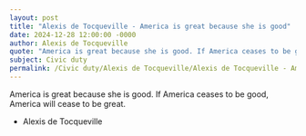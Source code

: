 ```yaml
---
layout: post
title: "Alexis de Tocqueville - America is great because she is good"
date: 2024-12-28 12:00:00 -0000
author: Alexis de Tocqueville
quote: "America is great because she is good. If America ceases to be good, America will cease to be great."
subject: Civic duty
permalink: /Civic duty/Alexis de Tocqueville/Alexis de Tocqueville - America is great because she is good
---
```


America is great because she is good. If America ceases to be good, America will cease to be great.

- Alexis de Tocqueville
